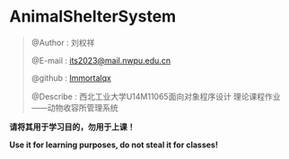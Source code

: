 # AnimalShelterSystem

> @Author : 刘权祥
>
> @E-mail : [its2023@mail.nwpu.edu.cn](mailto:its2023@mail.nwpu.edu.cn)
>
> @github : [Immortalqx](https://github.com/Immortalqx)
>
> @Describe : 西北工业大学U14M11065面向对象程序设计 理论课程作业——动物收容所管理系统

**请将其用于学习目的，勿用于上课！**

**Use it for learning purposes, do not steal it for classes!**